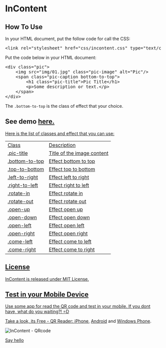 <h1>InContent</h1>
<h2>How To Use</h2>
<p>In your HTML document, put the follow code for call the CSS: </p>
<pre>&lt;link rel=&quot;stylesheet&quot; href=&quot;css/incontent.css&quot; type=&quot;text/css&quot; /&gt;</pre>

<p>Put the code below in your HTML document:</p>
<pre>&lt;div class=&quot;pic&quot;&gt;
	&lt;img src=&quot;img/01.jpg&quot; class=&quot;pic-image&quot; alt=&quot;Pic&quot;/&gt;
	&lt;span class=&quot;pic-caption bottom-to-top&quot;&gt;
		&lt;h1 class=&quot;pic-title&quot;&gt;Pic Title&lt;/h1&gt;
		&lt;p&gt;Some description or text.&lt;/p&gt;
	&lt;/span&gt;
&lt;/div&gt;</pre>

<p>The <code>.bottom-to-top</code> is the class of effect that your choice.</p>

<h2>See demo <a href="http://bit.ly/inContent" title="See demo">here.</h2>

<p>Here is the list of classes and effect that you can use:	</p>
<table>
  <tr>
	  <td>Class</td>
		<td>Description</td>
  </tr>
	<tr>
		<td>.pic-title</td>
		<td>Title of the image content</td>
	</tr>
	<tr>
		<td>.bottom-to-top</td>
		<td>Effect bottom to top</td>
	</tr>
	<tr>
		<td>.top-to-bottom</td>
		<td>Effect top to bottom</td>
	</tr>
	<tr>
		<td>.left-to-right</td>
		<td>Effect left to right</td>
	</tr>
	<tr>
		<td>.right-to-left</td>
		<td>Effect right to left</td>
	</tr>
	<tr>
		<td>.rotate-in</td>
		<td>Effect rotate in</td>
	</tr>
	<tr>
		<td>.rotate-out</td>
		<td>Effect rotate out</td>
	</tr>
	<tr>
		<td>.open-up</td>
		<td>Effect open up</td>
	</tr>
	<tr>
		<td>.open-down</td>
		<td>Effect open down</td>
	</tr>
	<tr>
		<td>.open-left</td>
		<td>Effect open left</td>
	</tr>
	<tr>
		<td>.open-right</td>
		<td>Effect open right</td>
	</tr>
	<tr>
		<td>.come-left</td>
		<td>Effect come to left</td>
	</tr>
	<tr>
		<td>.come-right</td>
		<td>Effect come to right</td>
	</tr>
</table>

<h2>License</h2>
	<p>
		InContent is released under MIT License.
	</p>

<h2>Test in your Mobile Device</h2>
<p>
	Use some app for read the QR code and test in your mobile.
	If you dont have, what do you waiting?! =D					
</p>
<p>
	Take a look, its Free - QR Reader: <a href="http://bit.ly/18rWt4U">iPhone</a>, <a 	href="http://bit.ly/18LEhkB">Android</a> and <a href="http://bit.ly/1bFhgzY">Windows Phone</a>.
</p>
<img src="http://i.imgur.com/fq2Aza6.png" alt="InContent - QRcode" />

<a href="http://bit.ly/BrunoTw" >Say hello</a>
